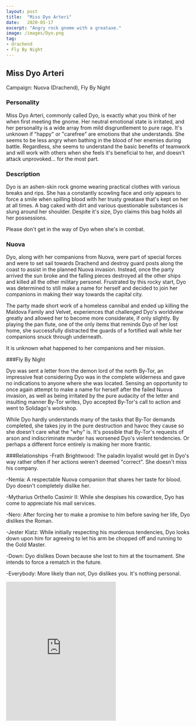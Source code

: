 ```yaml
---
layout: post
title:  "Miss Dyo Arteri"
date:   2020-05-17
excerpt: "Angry rock gnome with a greataxe."
image: /images/Dyo.png
tag:
- drachend
- Fly By Night
---
```


## Miss Dyo Arteri
Campaign: Nuova (Drachend), Fly By Night

### Personality
Miss Dyo Arteri, commonly called Dyo, is exactly what you think of her when first meeting the gnome. Her neutral emotional state is irritated, and her personality is a wide array from mild disgruntlement to pure rage. It's unknown if "happy" or "carefree" are emotions that she understands. She seems to be less angry when bathing in the blood of her enemies during battle. Regardless, she seems to understand the basic benefits of teamwork and will work with others when she feels it's beneficial to her, and doesn't attack unprovoked... for the most part.

### Description
Dyo is an ashen-skin rock gnome wearing practical clothes with various breaks and rips. She has a constantly scowling face and only appears to force a smile when spilling blood with her trusty greataxe that's kept on her at all times. A bag caked with dirt and various questionable substances is slung around her shoulder. Despite it's size, Dyo claims this bag holds all her possessions.

Please don't get in the way of Dyo when she's in combat.

### Nuova

Dyo, along with her companions from Nuova, were part of special forces and were to set sail towards Drachend and destroy guard posts along the coast to assist in the planned Nuova invasion. Instead, once the party arrived the sun broke and the falling pieces destroyed all the other ships and killed all the other military personel. Frustrated by this rocky start, Dyo was determined to still make a name for herself and decided to join her companions in making their way towards the capital city.

The party made short work of a homeless cannibal and ended up killing the Maldova Family and Velvet, experiences that challenged Dyo's worldview greatly and allowed her to become more considerate, if only slightly. By playing the pan flute, one of the only items that reminds Dyo of her lost home, she successfully distracted the guards of a fortified wall while her companions snuck through underneath.

It is unknown what happened to her companions and her mission.

###Fly By Night

Dyo was sent a letter from the demon lord of the north By-Tor, an impressive feat considering Dyo was in the complete wilderness and gave no indications to anyone where she was located. Sensing an opportunity to once again attempt to make a name for herself after the failed Nuova invasion, as well as being irritated by the pure audacity of the letter and insulting manner By-Tor writes, Dyo accepted By-Tor's call to action and went to Solidago's workshop.

While Dyo hardly understands many of the tasks that By-Tor demands completed, she takes joy in the pure destruction and havoc they cause so she doesn't care what the "why" is. It's possible that By-Tor's requests of arson and indiscriminate murder has worsened Dyo's violent tendencies. Or perhaps a different force entirely is making her more frantic.

###Relationships
-Frath Brightwood: The paladin loyalist would get in Dyo's way rather often if her actions weren't deemed "correct". She doesn't miss his company.

-Nemia: A respectable Nuova companion that shares her taste for blood. Dyo doesn't completely dislike her.

-Mytharius Orthello Casimir II: While she despises his cowardice, Dyo has come to appreciate his mail services.

-Nero: After forcing her to make a promise to him before saving her life, Dyo dislikes the Roman.

-Jester Klatz: While initially respecting his murderous tendencies, Dyo looks down upon him for agreeing to let his arm be chopped off and running to the Gold Master.

-Down: Dyo dislikes Down because she lost to him at the tournament. She intends to force a rematch in the future.

-Everybody: More likely than not, Dyo dislikes you. It's nothing personal.

<iframe src="https://open.spotify.com/embed/playlist/2AoiYKemJ6Gt3WwK7nxHCH" width="300" height="380" frameborder="0" allowtransparency="true" allow="encrypted-media"></iframe>
